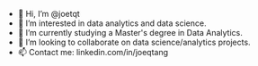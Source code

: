 - 👋 Hi, I’m @joetqt
- 👀 I’m interested in data analytics and data science.
- 🌱 I’m currently studying a Master's degree in Data Analytics.
- 💞️ I’m looking to collaborate on data science/analytics projects.
- 📫 Contact me: linkedin.com/in/joeqtang

<!---
joetqt/joetqt is a ✨ special ✨ repository because its `README.md` (this file) appears on your GitHub profile.
You can click the Preview link to take a look at your changes.
--->
